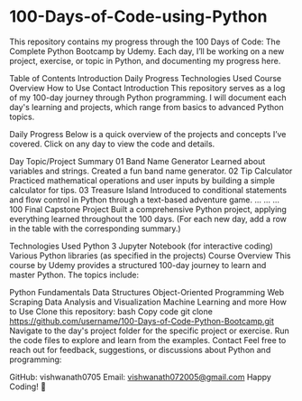 # 100-Days-of-Code-using-Python

This repository contains my progress through the 100 Days of Code: The Complete Python Bootcamp by Udemy. Each day, I’ll be working on a new project, exercise, or topic in Python, and documenting my progress here.

Table of Contents
Introduction
Daily Progress
Technologies Used
Course Overview
How to Use
Contact
Introduction
This repository serves as a log of my 100-day journey through Python programming. I will document each day's learning and projects, which range from basics to advanced Python topics.

Daily Progress
Below is a quick overview of the projects and concepts I’ve covered. Click on any day to view the code and details.

Day	Topic/Project	Summary
01	Band Name Generator	Learned about variables and strings. Created a fun band name generator.
02	Tip Calculator	Practiced mathematical operations and user inputs by building a simple calculator for tips.
03	Treasure Island	Introduced to conditional statements and flow control in Python through a text-based adventure game.
...	...	...
100	Final Capstone Project	Built a comprehensive Python project, applying everything learned throughout the 100 days.
(For each new day, add a row in the table with the corresponding summary.)

Technologies Used
Python 3
Jupyter Notebook (for interactive coding)
Various Python libraries (as specified in the projects)
Course Overview
This course by Udemy provides a structured 100-day journey to learn and master Python. The topics include:

Python Fundamentals
Data Structures
Object-Oriented Programming
Web Scraping
Data Analysis and Visualization
Machine Learning and more
How to Use
Clone this repository:
bash
Copy code
git clone https://github.com/username/100-Days-of-Code-Python-Bootcamp.git
Navigate to the day's project folder for the specific project or exercise.
Run the code files to explore and learn from the examples.
Contact
Feel free to reach out for feedback, suggestions, or discussions about Python and programming:

GitHub: vishwanath0705
Email: vishwanath072005@gmail.com
Happy Coding! 🚀
